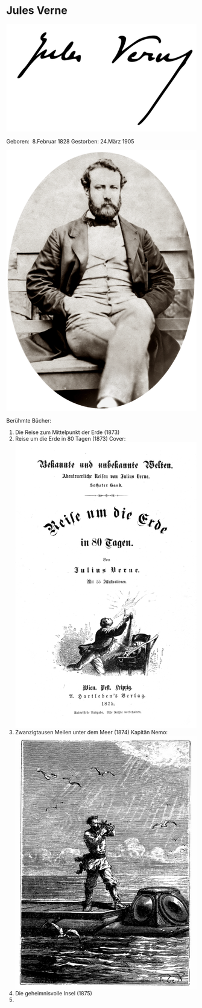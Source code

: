 # Jules Verne
![Unterschrift von Jules Verne](Firma_de_Julio_Verne.svg)

Geboren:  8.Februar 1828
Gestorben: 24.März 1905

![Jules Verne](Jules_Verne.gif)

Berühmte Bücher: 
1) Die Reise zum Mittelpunkt der Erde (1873)
2) Reise um die Erde in 80 Tagen (1873)
Cover:
![Cover von Reise um die Erde in 80 Tagen](JulesVerneReiseIn80Tagen.png)
3) Zwanzigtausen Meilen unter dem Meer (1874)
Kapitän Nemo:
![Kapitän Nemo](JulesVerneNemo.jpg)
4) Die geheimnisvolle Insel (1875)
5) 